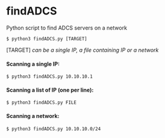 # findADCS
Python script to find ADCS servers on a network

    $ python3 findADCS.py [TARGET]

[TARGET] *can be a single IP, a file containing IP or a network*

#### Scanning a single IP:
    $ python3 findADCS.py 10.10.10.1

#### Scanning a list of IP (one per line):
    $ python3 findADCS.py FILE

#### Scanning a network:
    $ python3 findADCS.py 10.10.10.0/24
